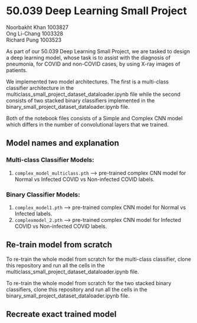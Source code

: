 # 50.039 Deep Learning Small Project

Noorbakht Khan 1003827
<br/>
Ong Li-Chang 1003328
<br/>
Richard Pung 1003523

As part of our 50.039 Deep Learning Small Project, we are tasked to design a deep learning model, whose task is to assist with the
diagnosis of pneumonia, for COVID and non-COVID cases, by using X-ray images of patients.

We implemented two model architectures. The first is a multi-class classifier architecture in the multiclass_small_project_dataset_dataloader.ipynb file while the second consists of two stacked binary classifiers implemented in the binary_small_project_dataset_dataloader.ipynb file.

Both of the notebook files consists of a Simple and Complex CNN model which differs in the number of convolutional layers that we trained.

## Model names and explanation

### Multi-class Classifier Models:

1. `complex_model_multiclass.pth` --> pre-trained complex CNN model for Normal vs Infected COVID vs Non-infected COVID labels.

### Binary Classifier Models:

1. `complex_model1.pth` --> pre-trained complex CNN model for Normal vs Infected labels.
2. `complexmodel_2.pth` --> pre-trained complex CNN model for Infected COVID vs Non-infected COVID labels.

## Re-train model from scratch

To re-train the whole model from scratch for the multi-class classifier, clone this repository and run all the cells in the multiclass_small_project_dataset_dataloader.ipynb file.

To re-train the whole model from scratch for the two stacked binary classifiers, clone this repository and run all the cells in the binary_small_project_dataset_dataloader.ipynb file.

## Recreate exact trained model
